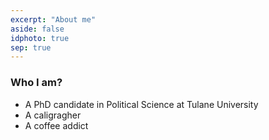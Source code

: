 ```yaml
---
excerpt: "About me"
aside: false
idphoto: true
sep: true
---
```


### Who I am?

* A PhD candidate in Political Science at Tulane University
* A caligragher
* A coffee addict
